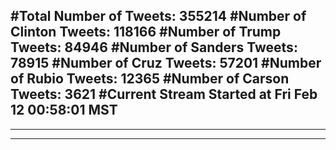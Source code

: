 #Total Number of Tweets: 355214 
#Number of Clinton Tweets: 118166
#Number of Trump Tweets: 84946
#Number of Sanders Tweets: 78915
#Number of Cruz Tweets: 57201
#Number of Rubio Tweets: 12365
#Number of Carson Tweets: 3621
#Current Stream Started at Fri Feb 12 00:58:01 MST
---
---
---
